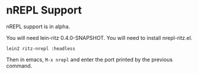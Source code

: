 # nREPL Support

nREPL support is in alpha.

You will need lein-ritz 0.4.0-SNAPSHOT. You will need to install nrepl-ritz.el.

```
lein2 ritz-nrepl :headless
```

Then in emacs, `M-x nrepl` and enter the port printed by the previous command.
